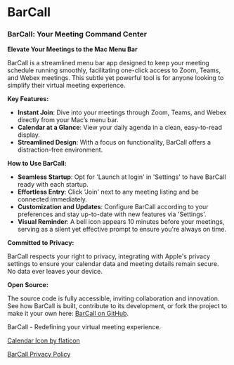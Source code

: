 # BarCall

### **BarCall: Your Meeting Command Center**

**Elevate Your Meetings to the Mac Menu Bar** 

BarCall is a streamlined menu bar app designed to keep your meeting schedule running smoothly, facilitating one-click access to Zoom, Teams, and Webex meetings. This subtle yet powerful tool is for anyone looking to simplify their virtual meeting experience.

**Key Features:**

- **Instant Join**: Dive into your meetings through Zoom, Teams, and Webex directly from your Mac’s menu bar.
- **Calendar at a Glance**: View your daily agenda in a clean, easy-to-read display.
- **Streamlined Design**: With a focus on functionality, BarCall offers a distraction-free environment.

**How to Use BarCall:**

- **Seamless Startup**: Opt for 'Launch at login' in 'Settings' to have BarCall ready with each startup.
- **Effortless Entry**: Click 'Join' next to any meeting listing and be connected immediately.
- **Customization and Updates**: Configure BarCall according to your preferences and stay up-to-date with new features via 'Settings'.
- **Visual Reminder**: A bell icon appears 10 minutes before your meetings, serving as a silent yet effective prompt to ensure you're always on time.

**Committed to Privacy:**

BarCall respects your right to privacy, integrating with Apple's privacy settings to ensure your calendar data and meeting details remain secure. No data ever leaves your device. 

**Open Source:**

The source code is fully accessible, inviting collaboration and innovation. See how BarCall is built, contribute to its development, or fork the project to make it your own here: [BarCall on GitHub](https://github.com/jtalborough/barCall).

BarCall - Redefining your virtual meeting experience.

[Calendar Icon by flaticon](https://www.flaticon.com/free-icons/calendar)

[BarCall Privacy Policy ](https://github.com/jtalborough/barCall/blob/main/PrivacyPolicy.md)
